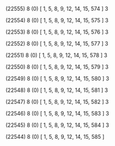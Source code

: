 (22555) 8 (0) [ 1, 5, 8, 9, 12, 14, 15, 574 ] 3 


(22554) 8 (0) [ 1, 5, 8, 9, 12, 14, 15, 575 ] 3 


(22553) 8 (0) [ 1, 5, 8, 9, 12, 14, 15, 576 ] 3 


(22552) 8 (0) [ 1, 5, 8, 9, 12, 14, 15, 577 ] 3 


(22551) 8 (0) [ 1, 5, 8, 9, 12, 14, 15, 578 ] 3 


(22550) 8 (0) [ 1, 5, 8, 9, 12, 14, 15, 579 ] 3 


(22549) 8 (0) [ 1, 5, 8, 9, 12, 14, 15, 580 ] 3 


(22548) 8 (0) [ 1, 5, 8, 9, 12, 14, 15, 581 ] 3 


(22547) 8 (0) [ 1, 5, 8, 9, 12, 14, 15, 582 ] 3 


(22546) 8 (0) [ 1, 5, 8, 9, 12, 14, 15, 583 ] 3 


(22545) 8 (0) [ 1, 5, 8, 9, 12, 14, 15, 584 ] 3 


(22544) 8 (0) [ 1, 5, 8, 9, 12, 14, 15, 585 ]  

